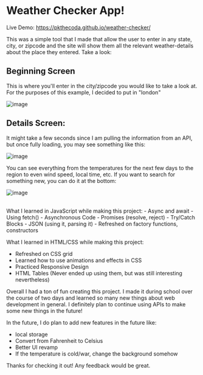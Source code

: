 # Weather Checker App!
Live Demo: https://pkthecoda.github.io/weather-checker/

This was a simple tool that I made that allow the user to enter in any state, city, or zipcode and the site will show them all the relevant weather-details about the place they entered. Take a look:

<h2>Beginning Screen</h2>
This is where you'll enter in the city/zipcode you would like to take a look at. For the purposes of this example, I decided to put in "london"
<br>

![image](https://github.com/PkTheCoda/weather-checker/assets/107774675/da656f88-041c-4ba2-8802-42e65547b5d2)

<h2>Details Screen:</h2>
It might take a few seconds since I am pulling the information from an API, but once fully loading, you may see something like this:
<br>

![image](https://github.com/PkTheCoda/weather-checker/assets/107774675/3aef88a9-18d7-4131-8be2-d5a92fccbd78)

You can see everything from the temperatures for the next few days to the region to even wind speed, local time, etc. If you want to search for something new, you can do it at the bottom:

![image](https://github.com/PkTheCoda/weather-checker/assets/107774675/3a17f108-63ab-4006-948e-121e37c38742)

<br>
What I learned in JavaScript while making this project:
- Async and await
- Using fetch()
- Asynchronous Code
- Promises (resolve, reject)
- Try/Catch Blocks
- JSON (using it, parsing it)
- Refreshed on factory functions, constructors

What I learned in HTML/CSS while making this project:
- Refreshed on CSS grid
- Learned how to use animations and effects in CSS
- Practiced Responsive Design
- HTML Tables (Never ended up using them, but was still interesting nevertheless)

Overall I had a ton of fun creating this project. I made it during school over the course of two days and learned so many new things about web development in general. I definitely plan to continue using APIs to make some new things in the future!

In the future, I do plan to add new features in the future like:

- local storage
- Convert from Fahrenheit to Celsius
- Better UI revamp
- If the temperature is cold/war, change the background somehow

Thanks for checking it out! Any feedback would be great.
